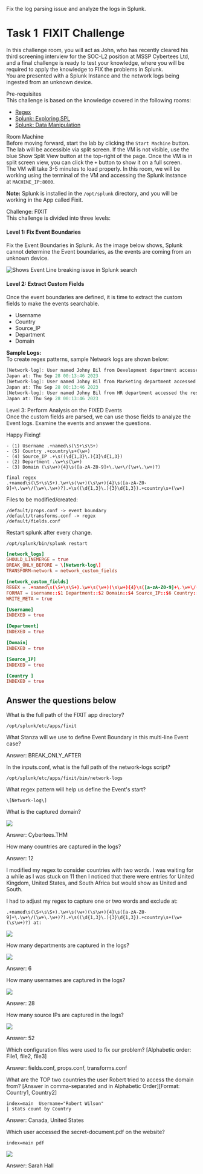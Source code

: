 Fix the log parsing issue and analyze the logs in Splunk.
# Task 1  FIXIT Challenge

In this challenge room, you will act as John, who has recently cleared his third screening interview for the SOC-L2 position at MSSP Cybertees Ltd, and a final challenge is ready to test your knowledge, where you will be required to apply the knowledge to FIX the problems in Splunk.  
You are presented with a Splunk Instance and the network logs being ingested from an unknown device.

Pre-requisites  
This challenge is based on the knowledge covered in the following rooms:

- [Regex](https://tryhackme.com/room/catregex)
- [Splunk: Exploring SPL](https://tryhackme.com/room/splunkexploringspl)
- [Splunk: Data Manipulation](http://tryhackme.com/jr/splunkdatamanipulation)

Room Machine  
Before moving forward, start the lab by clicking the `Start Machine` button. The lab will be accessible via split screen. If the VM is not visible, use the blue Show Split View button at the top-right of the page. Once the VM is in split screen view, you can click the `+` button to show it on a full screen. The VM will take 3-5 minutes to load properly. In this room, we will be working using the terminal of the VM and accessing the Splunk instance at `MACHINE_IP:8000`.

**Note:** Splunk is installed in the `/opt/splunk` directory, and you will be working in the App called Fixit.  
  
Challenge: FIXIT  
This challenge is divided into three levels:

#### Level 1: Fix Event Boundaries

Fix the Event Boundaries in Splunk. As the image below shows, Splunk cannot determine the Event boundaries, as the events are coming from an unknown device.

![Shows Event Line breaking issue in Splunk search](https://tryhackme-images.s3.amazonaws.com/user-uploads/5e8dd9a4a45e18443162feab/room-content/6e62548849068f986f25d9d0c8f52c9c.png)

#### Level 2: Extract Custom Fields

Once the event boundaries are defined, it is time to extract the custom fields to make the events searchable.  

- Username
- Country
- Source_IP
- Department
- Domain

**Sample Logs:**  
To create regex patterns, sample Network logs are shown below:

```c
[Network-log]: User named Johny Bil from Development department accessed the resource Cybertees.THM/about.html from the source IP 192.168.0.1 and country 
Japan at: Thu Sep 28 00:13:46 2023
[Network-log]: User named Johny Bil from Marketing department accessed the resource Cybertees.THM/about.html from the source IP 192.168.2.2 and country 
Japan at: Thu Sep 28 00:13:46 2023
[Network-log]: User named Johny Bil from HR department accessed the resource Cybertees.THM/about.html from the source IP 10.0.0.3 and country 
Japan at: Thu Sep 28 00:13:46 2023
```

Level 3: Perform Analysis on the FIXED Events  
Once the custom fields are parsed, we can use those fields to analyze the Event logs. Examine the events and answer the questions.

Happy Fixing!

```
- (1) Username .+named\s(\S+\s\S+)
- (5) Country .+country\s+(\w+)
- (4) Source_IP .+\s((\d{1,3}\.){3}\d{1,3})
- (2) Department .\w+\s(\w+)
- (3) Domain (\s\w+){4}\s([a-zA-Z0-9]+\.\w+\/(\w+\.\w+)?)

final regex
.+named\s(\S+\s\S+).\w+\s(\w+)(\s\w+){4}\s([a-zA-Z0-9]+\.\w+\/(\w+\.\w+)?).+\s((\d{1,3}\.){3}\d{1,3}).+country\s+(\w+)
```

Files to be modified/created:
```
/default/props.conf -> event boundary
/default/transforms.conf -> regex
/default/fields.conf
```

Restart splunk after every change.

```
/opt/splunk/bin/splunk restart
```

```props.conf
[network_logs]
SHOULD_LINEMERGE = true
BREAK_ONLY_BEFORE = \[Network-log\]
TRANSFORM-network = network_custom_fields
```

```transforms.conf
[network_custom_fields]
REGEX = .+named\s(\S+\s\S+).\w+\s(\w+)(\s\w+){4}\s([a-zA-Z0-9]+\.\w+\/(\w+\.\w+)?).+\s((\d{1,3}\.){3}\d{1,3}).+country\s+(\w+(\s\w+)?) at:
FORMAT = Username::$1 Department::$2 Domain::$4 Source_IP::$6 Country::$8
WRITE_META = true
```

```fields.conf
[Username]
INDEXED = true

[Department]
INDEXED = true

[Domain]
INDEXED = true

[Source_IP]
INDEXED = true

[Country ]
INDEXED = true
```

## Answer the questions below

What is the full path of the FIXIT app directory?  

```
/opt/splunk/etc/apps/fixit
```

What Stanza will we use to define Event Boundary in this multi-line Event case?

Answer: BREAK_ONLY_AFTER

In the inputs.conf, what is the full path of the network-logs script?  

```
/opt/splunk/etc/apps/fixit/bin/network-logs
```

What regex pattern will help us define the Event's start?

```
\[Network-log\]
```

What is the captured domain?

![](../screenshots/Fixit/Fixit_001.png)

Answer: Cybertees.THM

How many countries are captured in the logs?

Answer: 12

I modified my regex to consider countries with two words. I was waiting for a while as I was stuck on 11 then I noticed that there were entries for United Kingdom, United States, and South Africa but would show as United and South.

I had to adjust my regex to capture one or two words and exclude at:
```
.+named\s(\S+\s\S+).\w+\s(\w+)(\s\w+){4}\s([a-zA-Z0-9]+\.\w+\/(\w+\.\w+)?).+\s((\d{1,3}\.){3}\d{1,3}).+country\s+(\w+(\s\w+)?) at:
```
![](../screenshots/Fixit/Fixit_002.png)

How many departments are captured in the logs?  

![](../screenshots/Fixit/Fixit_003.png)

Answer: 6

How many usernames are captured in the logs?

![](../screenshots/Fixit/Fixit_004.png)

Answer: 28

How many source IPs are captured in the logs?

![](../screenshots/Fixit/Fixit_005.png)

Answer: 52

Which configuration files were used to fix our problem? [Alphabetic order: File1, file2, file3]  

Answer: fields.conf, props.conf, transforms.conf

What are the TOP two countries the user Robert tried to access the domain from? [Answer in comma-separated and in Alphabetic Order][Format: Country1, Country2]  

```
index=main  Username="Robert Wilson" 
| stats count by Country
```

Answer: Canada, United States

Which user accessed the secret-document.pdf on the website?

```
index=main pdf
```

![](../screenshots/Fixit/Fixit_006.png)

Answer: Sarah Hall